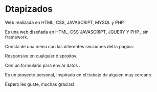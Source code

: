 # Dtapizados
Web realizada en HTML, CSS, JAVASCRIPT, MYSQL y PHP


Es una web diseñada en HTML, CSS JAVASCRIPT, JQUERY Y PHP , sin framework.

Consta de una menu con las diferentes secciones del la página.

Responsive en cualquier dispositov.

Con un formulario  para enviar datos .

Es un proyecto personal, inspirado en el trabajo de alguien muy cercano. 

Espero les guste, muchas gracias! 
